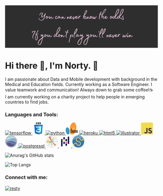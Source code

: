 ![I am a designer, developer, content creator and a teacher!](https://github.com/yourpandaboy/yourpandaboy/blob/main/bannersm.png)

# Hi there 👋, I'm Norty. 🤗
I am passionate about Data and Mobile development with background in the Medical and Education fields. 
Currently working as a Software Engineer.
I value teamwork and communication! Always down to grab some coffee!☕️ </br>
I am currently working on a charity project to help people in emerging countries to find jobs.
</br>
<h3 align="left">Languages and Tools:</h3>
<p align="left"> <a href="https://www.tensorflow.org/" target="_blank"> <img src="https://www.vectorlogo.zone/logos/tensorflow/tensorflow-icon.svg" alt="tensorflow" width="40" height="40"/> </a> <a href="https://www.w3schools.com/css/" target="_blank"> <img src="https://raw.githubusercontent.com/devicons/devicon/master/icons/css3/css3-original-wordmark.svg" alt="css3" width="40" height="40"/> </a> <a href="https://www.python.org/" target="_blank"> <img src="https://www.vectorlogo.zone/logos/python/python-icon.svg" alt="python" width="40" height="40"/> </a> <a href="https://scikit-learn.org/stable/#" target="_blank"> <img src="https://github.com/yourpandaboy/yourpandaboy/blob/main/256px-Scikit_learn_logo_small.svg.png" alt="git" width="40" height="40"/> </a> <a href="https://heroku.com" target="_blank"> <img src="https://www.vectorlogo.zone/logos/heroku/heroku-icon.svg" alt="heroku" width="40" height="40"/> </a> <a href="https://numpy.org/" target="_blank"> <img src="https://www.vectorlogo.zone/logos/numpy/numpy-icon.svg" alt="html5" width="40" height="40"/> </a> <a href="https://cloud.google.com/" target="_blank"> <img src="https://www.vectorlogo.zone/logos/google_cloud/google_cloud-icon.svg" alt="illustrator" width="40" height="40"/> </a> <a href="https://developer.mozilla.org/en-US/docs/Web/JavaScript" target="_blank"> <img src="https://raw.githubusercontent.com/devicons/devicon/master/icons/javascript/javascript-original.svg" alt="javascript" width="40" height="40"/> </a>  <a href="https://seaborn.pydata.org/" target="_blank"> <img src="https://github.com/yourpandaboy/yourpandaboy/blob/main/seaborn.png" alt="photoshop" width="40" height="40"/> </a> <a href="https://www.postgresql.org" target="_blank"> <img src="https://www.vectorlogo.zone/logos/sqlite/sqlite-icon.svg" alt="postgresql" width="40" height="40"/> </a> <a href="https://matplotlib.org/" target="_blank"> <img src="https://github.com/yourpandaboy/yourpandaboy/blob/main/matplotlib.png" alt="matplotlib" width="40" height="40"/> </a>  <a href="https://pandas.pydata.org/" target="_blank"> <img src="https://github.com/yourpandaboy/yourpandaboy/blob/main/pandas.png" alt="react" width="40" height="40"/> </a>  <a href="https://scipy.org/" target="_blank"> <img src="https://github.com/yourpandaboy/yourpandaboy/blob/main/scipy.png" alt="xd" width="40" height="40"/> </a> </p>


![Anurag's GitHub stats](https://github-readme-stats.vercel.app/api?username=yourpandaboy&show_icons=true&theme=tokyonight)

![Top Langs](https://github-readme-stats.vercel.app/api/top-langs/?username=yourpandaboy&layout=compact&theme=tokyonight)

<h3 align="left">Connect with me:</h3>
<p align="left">
<a href="https://www.linkedin.com/in/norutado-nakagawa/" target="blank"><img align="center" src="https://img.shields.io/badge/LinkedIn-0077B5?style=for-the-badge&logo=linkedin&logoColor=white" alt="resty" /></a>

</p>





